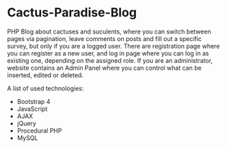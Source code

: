 # Cactus-Paradise-Blog

PHP Blog about cactuses and suculents, where you can switch between pages via pagination, leave comments on posts  and fill out a specific survey, but only if you are a logged user. 
There are registration page where you can register as a new user, and log in page where you can log in as existing one, depending on the assigned role. If you are an administrator, website contains an Admin Panel where you can control what can be inserted, edited or deleted.



A list of used technologies:
- Bootstrap 4
- JavaScript
- AJAX
- jQuery
- Procedural PHP
- MySQL

